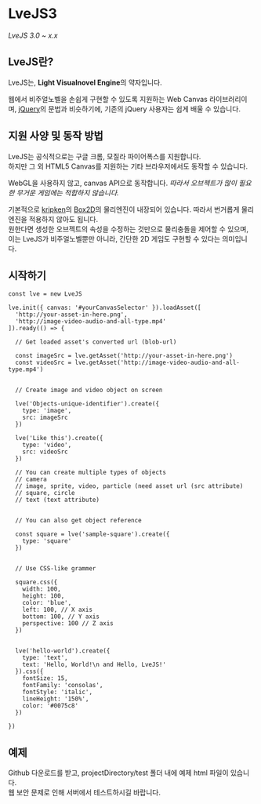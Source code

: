 # LveJS3
*LveJS 3.0 ~ x.x*

## LveJS란?
LveJS는, **Light Visualnovel Engine**의 약자입니다.  

웹에서 비주얼노벨을 손쉽게 구현할 수 있도록 지원하는 Web Canvas 라이브러리이며, [jQuery](https://github.com/jquery/jquery)의 문법과 비슷하기에, 기존의 jQuery 사용자는 쉽게 배울 수 있습니다.

## 지원 사양 및 동작 방법
LveJS는 공식적으로는 구글 크롬, 모질라 파이어폭스를 지원합니다.  
하지만 그 외 HTML5 Canvas를 지원하는 기타 브라우저에서도 동작할 수 있습니다.  

WebGL을 사용하지 않고, canvas API으로 동작합니다. *따라서 오브젝트가 많이 필요한 무거운 게임에는 적합하지 않습니다.*  

기본적으로 [kripken](https://github.com/kripken)의 [Box2D](https://github.com/kripken/box2d.js)의 물리엔진이 내장되어 있습니다. 
따라서 번거롭게 물리엔진을 적용하지 않아도 됩니다.  
원한다면 생성한 오브젝트의 속성을 수정하는 것만으로 물리충돌을 제어할 수 있으며, 
이는 LveJS가 비주얼노벨뿐만 아니라, 간단한 2D 게임도 구현할 수 있다는 의미입니다.

## 시작하기 ##
```
const lve = new LveJS

lve.init({ canvas: '#yourCanvasSelector' }).loadAsset([
  'http://your-asset-in-here.png',
  'http://image-video-audio-and-all-type.mp4'
]).ready(() => {
  
  // Get loaded asset's converted url (blob-url)
  
  const imageSrc = lve.getAsset('http://your-asset-in-here.png')
  const videoSrc = lve.getAsset('http://image-video-audio-and-all-type.mp4')
  
  
  // Create image and video object on screen
  
  lve('Objects-unique-identifier').create({
    type: 'image',
    src: imageSrc
  })
  
  lve('Like this').create({
    type: 'video',
    src: videoSrc
  })
  
  // You can create multiple types of objects
  // camera
  // image, sprite, video, particle (need asset url (src attribute)
  // square, circle
  // text (text attribute)
  
  
  // You can also get object reference
  
  const square = lve('sample-square').create({
    type: 'square'
  })
  
  
  // Use CSS-like grammer
  
  square.css({
    width: 100,
    height: 100,
    color: 'blue',
    left: 100, // X axis
    bottom: 100, // Y axis
    perspective: 100 // Z axis
  })
  
  
  lve('hello-world').create({
    type: 'text',
    text: 'Hello, World!\n and Hello, LveJS!'
  }).css({
    fontSize: 15,
    fontFamily: 'consolas',
    fontStyle: 'italic',
    lineHeight: '150%',
    color: '#0075c8'
  })

})
```

## 예제
Github 다운로드를 받고, projectDirectory/test 폴더 내에 예제 html 파일이 있습니다.  
웹 보안 문제로 인해 서버에서 테스트하시길 바랍니다.
